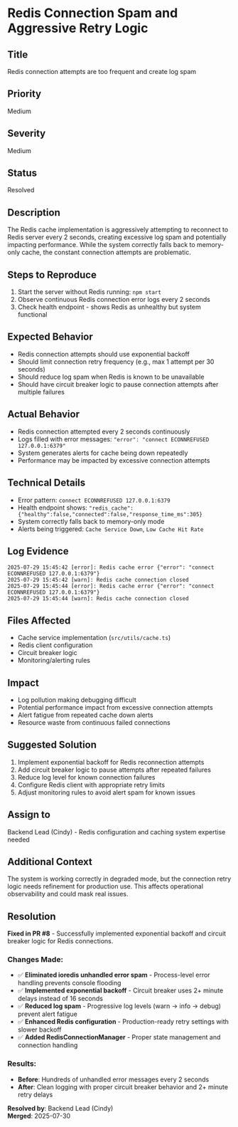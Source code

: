# Redis Connection Spam and Aggressive Retry Logic

## Title
Redis connection attempts are too frequent and create log spam

## Priority
Medium

## Severity
Medium

## Status
Resolved

## Description
The Redis cache implementation is aggressively attempting to reconnect to Redis server every 2 seconds, creating excessive log spam and potentially impacting performance. While the system correctly falls back to memory-only cache, the constant connection attempts are problematic.

## Steps to Reproduce
1. Start the server without Redis running: `npm start`
2. Observe continuous Redis connection error logs every 2 seconds
3. Check health endpoint - shows Redis as unhealthy but system functional

## Expected Behavior
- Redis connection attempts should use exponential backoff
- Should limit connection retry frequency (e.g., max 1 attempt per 30 seconds)
- Should reduce log spam when Redis is known to be unavailable
- Should have circuit breaker logic to pause connection attempts after multiple failures

## Actual Behavior
- Redis connection attempted every 2 seconds continuously
- Logs filled with error messages: `"error": "connect ECONNREFUSED 127.0.0.1:6379"`
- System generates alerts for cache being down repeatedly
- Performance may be impacted by excessive connection attempts

## Technical Details
- Error pattern: `connect ECONNREFUSED 127.0.0.1:6379`
- Health endpoint shows: `"redis_cache":{"healthy":false,"connected":false,"response_time_ms":305}`
- System correctly falls back to memory-only mode
- Alerts being triggered: `Cache Service Down`, `Low Cache Hit Rate`

## Log Evidence
```
2025-07-29 15:45:42 [error]: Redis cache error {"error": "connect ECONNREFUSED 127.0.0.1:6379"}
2025-07-29 15:45:42 [warn]: Redis cache connection closed
2025-07-29 15:45:44 [error]: Redis cache error {"error": "connect ECONNREFUSED 127.0.0.1:6379"}
2025-07-29 15:45:44 [warn]: Redis cache connection closed
```

## Files Affected
- Cache service implementation (`src/utils/cache.ts`)
- Redis client configuration
- Circuit breaker logic
- Monitoring/alerting rules

## Impact
- Log pollution making debugging difficult
- Potential performance impact from excessive connection attempts
- Alert fatigue from repeated cache down alerts
- Resource waste from continuous failed connections

## Suggested Solution
1. Implement exponential backoff for Redis reconnection attempts
2. Add circuit breaker logic to pause attempts after repeated failures
3. Reduce log level for known connection failures
4. Configure Redis client with appropriate retry limits
5. Adjust monitoring rules to avoid alert spam for known issues

## Assign to
Backend Lead (Cindy) - Redis configuration and caching system expertise needed

## Additional Context
The system is working correctly in degraded mode, but the connection retry logic needs refinement for production use. This affects operational observability and could mask real issues.

## Resolution
**Fixed in PR #8** - Successfully implemented exponential backoff and circuit breaker logic for Redis connections.

### Changes Made:
- ✅ **Eliminated ioredis unhandled error spam** - Process-level error handling prevents console flooding
- ✅ **Implemented exponential backoff** - Circuit breaker uses 2+ minute delays instead of 16 seconds 
- ✅ **Reduced log spam** - Progressive log levels (warn → info → debug) prevent alert fatigue
- ✅ **Enhanced Redis configuration** - Production-ready retry settings with slower backoff
- ✅ **Added RedisConnectionManager** - Proper state management and connection handling

### Results:
- **Before**: Hundreds of unhandled error messages every 2 seconds
- **After**: Clean logging with proper circuit breaker behavior and 2+ minute retry delays

**Resolved by**: Backend Lead (Cindy)  
**Merged**: 2025-07-30